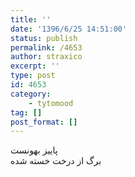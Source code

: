 ```yaml
---
title: ''
date: '1396/6/25 14:51:00'
status: publish
permalink: /4653
author: straxico
excerpt: ''
type: post
id: 4653
category:
    - tytomood
tag: []
post_format: []
---
```

پاییز بهونست  
برگ از درخت خسته شده